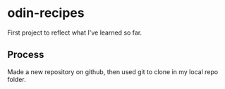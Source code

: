 # odin-recipes
First project to reflect what I've learned so far.


## Process
Made a new repository on github, then used git to clone in my local repo folder.